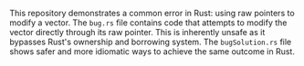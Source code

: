 This repository demonstrates a common error in Rust: using raw pointers to modify a vector.  The `bug.rs` file contains code that attempts to modify the vector directly through its raw pointer. This is inherently unsafe as it bypasses Rust's ownership and borrowing system.  The `bugSolution.rs` file shows safer and more idiomatic ways to achieve the same outcome in Rust.